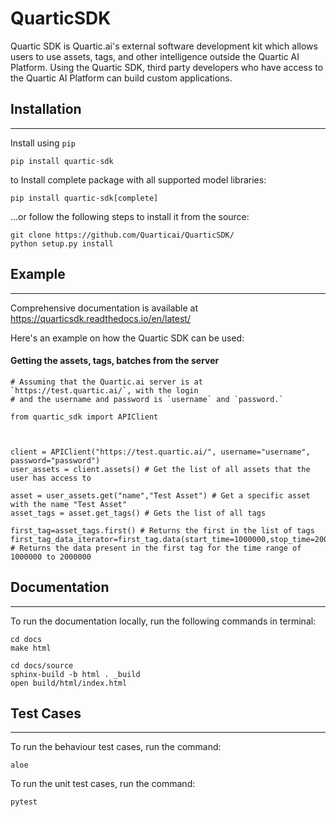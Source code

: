 # QuarticSDK

Quartic SDK is Quartic.ai's external software development kit which allows users to use assets, tags, and other intelligence outside the Quartic AI Platform. Using the Quartic SDK, third party developers who have access to the Quartic AI Platform can build custom applications.

## Installation
---
Install using `pip`

```
pip install quartic-sdk
```
to Install complete package with all supported model libraries:
```
pip install quartic-sdk[complete]
```

...or follow the following steps to install it from the source:
```
git clone https://github.com/Quarticai/QuarticSDK/
python setup.py install
```

## Example
---
Comprehensive documentation is available at https://quarticsdk.readthedocs.io/en/latest/

Here's an example on how the Quartic SDK can be used:

#### Getting the assets, tags, batches from the server
```
# Assuming that the Quartic.ai server is at `https://test.quartic.ai/`, with the login
# and the username and password is `username` and `password.`

from quartic_sdk import APIClient



client = APIClient("https://test.quartic.ai/", username="username", password="password")
user_assets = client.assets() # Get the list of all assets that the user has access to

asset = user_assets.get("name","Test Asset") # Get a specific asset with the name "Test Asset"
asset_tags = asset.get_tags() # Gets the list of all tags

first_tag=asset_tags.first() # Returns the first in the list of tags
first_tag_data_iterator=first_tag.data(start_time=1000000,stop_time=2000000) # Returns the data present in the first tag for the time range of 1000000 to 2000000

```

## Documentation
---
To run the documentation locally, run the following commands in terminal:
```
cd docs
make html

cd docs/source
sphinx-build -b html . _build
open build/html/index.html
```

## Test Cases
---
To run the behaviour test cases, run the command:
```
aloe
```
To run the unit test cases, run the command:
```
pytest
```
